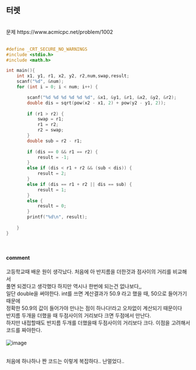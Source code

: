 ## 터렛
<br>
문제 https://www.acmicpc.net/problem/1002
<br>
<br>

```C
#define _CRT_SECURE_NO_WARNINGS
#include <stdio.h>
#include <math.h>

int main(){
	int x1, y1, r1, x2, y2, r2,num,swap,result;
	scanf("%d", &num);
	for (int i = 0; i < num; i++) {

		scanf("%d %d %d %d %d %d", &x1, &y1, &r1, &x2, &y2, &r2);
		double dis = sqrt(pow(x2 - x1, 2) + pow(y2 - y1, 2));
		
		if (r1 > r2) {
			swap = r1;
			r1 = r2;
			r2 = swap;
		}
		double sub = r2 - r1;
		
		if (dis == 0 && r1 == r2) {
			result = -1;
		}
		else if (dis < r1 + r2 && (sub < dis)) {
			result = 2;
		}
		else if (dis == r1 + r2 || dis == sub) {
			result = 1;
		}
		else {
			result = 0;
		}
		printf("%d\n", result);
		
	}
}
```
<br>

#### comment
고등학교때 배운 원이 생각났다. 처음에 아 반지름을 더한것과 점사이의 거리를 비교해서<br>
풀면 되겠다고 생각했다 하지만 역시나 한번에 되는건 없나보다,,<br>
일단 double을 써야한다. int를 쓰면 계산결과가 50.9 라고 했을 때, 50으로 들어가기 때문에<br>
정확한 50.9의 값이 들어가야 만나는 점이 하나다!라고 오차없이 계산되기 때문이다<br>
반지름 두개을 더했을 때 두점사이의 거리보다 크면 두점에서 만난다.<br>
하지만 내접할때도 반지름 두개를 더했을때 두점사이의 거리보다 크다. 이점을 고려해서 코드를 짜야한다.<br>
<br>
![image](https://user-images.githubusercontent.com/84511374/134796949-0dcd08a0-d357-4e85-8fb8-13360b2bfcb0.png)

<br>
처음에 하나하나 짠 코드는 이렇게 복잡하다.. 난멀었다..

